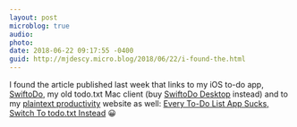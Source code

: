 ```yaml
---
layout: post
microblog: true
audio: 
photo: 
date: 2018-06-22 09:17:55 -0400
guid: http://mjdescy.micro.blog/2018/06/22/i-found-the.html
---
```

I found the article published last week that links to my iOS to-do app, [SwiftoDo](https://swiftodoapp.com), my old todo.txt Mac client (buy [SwiftoDo Desktop](https://swiftodoapp.com/desktop) instead) and to my [plaintext productivity](https://plaintext-productivity.net) website as well: [Every To-Do List App Sucks, Switch To todo.txt Instead](https://www.howtogeek.com/355890/every-to-do-list-app-sucks-switch-to-todo.txt-instead/) 😀
